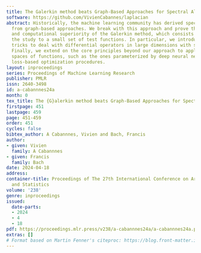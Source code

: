 ```yaml
---
title: The Galerkin method beats Graph-Based Approaches for Spectral Algorithms
software: https://github.com/VivienCabannes/laplacian
abstract: Historically, the machine learning community has derived spectral decompositions
  from graph-based approaches. We break with this approach and prove the statistical
  and computational superiority of the Galerkin method, which consists in restricting
  the study to a small set of test functions. In particular, we introduce implementation
  tricks to deal with differential operators in large dimensions with structured kernels.
  Finally, we extend on the core principles beyond our approach to apply them to non-linear
  spaces of functions, such as the ones parameterized by deep neural networks, through
  loss-based optimization procedures.
layout: inproceedings
series: Proceedings of Machine Learning Research
publisher: PMLR
issn: 2640-3498
id: a-cabannnes24a
month: 0
tex_title: The {G}alerkin method beats Graph-Based Approaches for Spectral Algorithms
firstpage: 451
lastpage: 459
page: 451-459
order: 451
cycles: false
bibtex_author: A Cabannnes, Vivien and Bach, Francis
author:
- given: Vivien
  family: A Cabannnes
- given: Francis
  family: Bach
date: 2024-04-18
address:
container-title: Proceedings of The 27th International Conference on Artificial Intelligence
  and Statistics
volume: '238'
genre: inproceedings
issued:
  date-parts:
  - 2024
  - 4
  - 18
pdf: https://proceedings.mlr.press/v238/a-cabannnes24a/a-cabannnes24a.pdf
extras: []
# Format based on Martin Fenner's citeproc: https://blog.front-matter.io/posts/citeproc-yaml-for-bibliographies/
---
```

